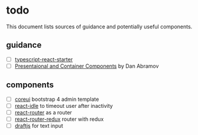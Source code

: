 # todo

This document lists sources of guidance and potentially useful components.

## guidance

- [ ] [typescript-react-starter](https://github.com/Microsoft/TypeScript-React-Starter)
- [ ] [Presentaional and Container Components](https://medium.com/@dan_abramov/smart-and-dumb-components-7ca2f9a7c7d0) by Dan Abramov

## components

- [ ] [coreui](https://github.com/coreui/coreui-free-bootstrap-admin-template) bootstrap 4 admin template
- [ ] [react-idle](https://github.com/ReactTraining/react-idle) to timeout user after inactivity
- [ ] [react-router](https://github.com/ReactTraining/react-router) as a router
- [ ] [react-router-redux](https://github.com/reactjs/react-router-redux) router with redux
- [ ] [draftjs](https://draftjs.org/docs/overview.html#content) for text input
